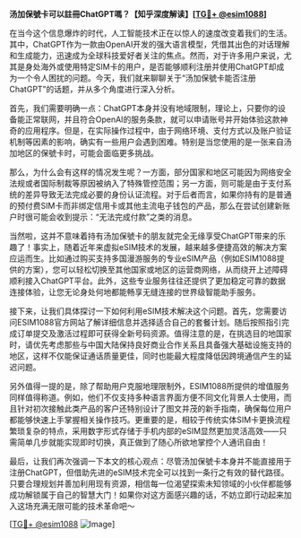 **汤加保號卡可以註冊ChatGPT嗎？【知乎深度解读】[[TG💪+ @esim1088](https://t.me/s/esim1088)]**

在当今这个信息爆炸的时代，人工智能技术正在以惊人的速度改变着我们的生活。其中，ChatGPT作为一款由OpenAI开发的强大语言模型，凭借其出色的对话理解和生成能力，迅速成为全球科技爱好者关注的焦点。然而，对于许多用户来说，尤其是身处海外或使用特定SIM卡的用户，是否能够顺利注册并使用ChatGPT却成为一个令人困扰的问题。今天，我们就来聊聊关于“汤加保號卡能否注册ChatGPT”的话题，并从多个角度进行深入分析。

首先，我们需要明确一点：ChatGPT本身并没有地域限制，理论上，只要你的设备能正常联网，并且符合OpenAI的服务条款，就可以申请账号并开始体验这款神奇的应用程序。但是，在实际操作过程中，由于网络环境、支付方式以及账户验证机制等因素的影响，确实有一些用户会遇到困难。特别是当您使用的是一张来自汤加地区的保號卡时，可能会面临更多挑战。

那么，为什么会有这样的情况发生呢？一方面，部分国家和地区可能因为网络安全法规或者国际制裁等原因被纳入了特殊管控范围；另一方面，则可能是由于支付系统的差异导致无法完成必要的身份认证流程。对于后者而言，如果你持有的是普通的预付费SIM卡而非绑定信用卡或其他主流电子钱包的产品，那么在尝试创建新账户时很可能会收到提示：“无法完成付款”之类的消息。

当然啦，这并不意味着持有汤加保號卡的朋友就完全无缘享受ChatGPT带来的乐趣了！事实上，随着近年来虚拟eSIM技术的发展，越来越多便捷高效的解决方案应运而生。比如通过购买支持多国漫游服务的专业eSIM产品（例如ESIM1088提供的方案），您可以轻松切换至其他国家或地区的运营商网络，从而绕开上述障碍顺利接入ChatGPT平台。此外，这些专业服务往往还提供了更加稳定可靠的数据连接体验，让您无论身处何地都能畅享无缝连接的世界级智能助手服务。

接下来，让我们具体探讨一下如何利用eSIM技术解决这个问题。首先，您需要访问ESIM1088官方网站了解详细信息并选择适合自己的套餐计划。随后按照指引完成订单提交及激活过程即可获得全新号码资源。值得注意的是，在挑选目的地国家时，请优先考虑那些与中国大陆保持良好商业合作关系且具备强大基础设施支持的地区，这样不仅能保证通话质量更佳，同时也能最大程度降低因跨境通信产生的延迟问题。

另外值得一提的是，除了帮助用户克服地理限制外，ESIM1088所提供的增值服务同样值得称道。例如，他们不仅支持多种语言界面方便不同文化背景人士使用，而且针对初次接触此类产品的客户还特别设计了图文并茂的新手指南，确保每位用户都能够快速上手掌握相关操作技巧。更重要的是，相较于传统实体SIM卡更换流程繁琐复杂的特点，采用数字形式存储于手机内部的eSIM显然更加灵活高效——只需简单几步就能实现即时切换，真正做到了随心所欲地掌控个人通讯自由！

最后，让我们再次强调一下本文的核心观点：尽管汤加保號卡本身并不能直接用于注册ChatGPT，但借助先进的eSIM技术完全可以找到一条行之有效的替代路径。只要合理规划并善加利用现有资源，相信每一位渴望探索未知领域的小伙伴都能够成功解锁属于自己的智慧大门！如果你对这方面感兴趣的话，不妨立即行动起来加入这场充满无限可能的技术革命吧～

[[TG💪+ @esim1088](https://t.me/s/esim1088) ![Image](https://i.postimg.cc/4NQfJmqS/Snipaste-2025-05-13-00-14-12.png)]